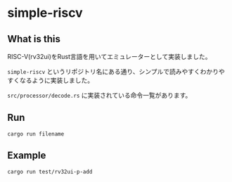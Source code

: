 # simple-riscv

## What is this

RISC-V(rv32ui)をRust言語を用いてエミュレーターとして実装しました。

`simple-riscv` というリポジトリ名にある通り、シンプルで読みやすくわかりやすくなるように実装しました。

`src/processor/decode.rs` に実装されている命令一覧があります。

## Run

```shell
cargo run filename
```

## Example

```shell
cargo run test/rv32ui-p-add
```